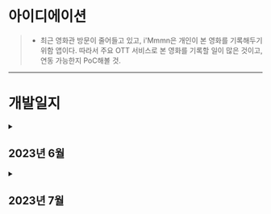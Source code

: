 <h1>아이디에이션</h1>

> - 최근 영화관 방문이 줄어들고 있고, i'Mmmn은 개인이 본 영화를 기록해두기 위함 앱이다. 따라서 주요 OTT 서비스로 본 영화를 기록할 일이 많은 것이고, 연동 가능한지 PoC해볼 것.

---

<h1>개발일지</h1>

<details><summary><h2>2023년 6월</h2></summary>
 <details><summary><h3>23.06.04.</h3></summary>
  
  - 사이드 프로젝트 "iMymeMine" 시작
  - 테이블 구성(유저, 영화 데이터 테이블)
  - 유저 데이터 추가시 트리거 개발
  - 앱 추가
  - 페이지 추가
 </details>
 <details><summary><h3>23.06.05.</h3></summary>
 
  - 영화 데이터 추가시 트리거 개발
  - admin, test 계정 생성 및 각 테스트 완료
  - 기본 기능 구현 완료
  - 현재 Oracle account 로그인 설정, 추후 USER 테이블과 연동되도록 변경 필요
 </details>
 <details><summary><h3>23.06.06.</h3></summary>
  
  - 모바일 브라우저로 테스트시 별점 터치 이슈 발견, 우선 사이즈 키워보고 추후 이슈 재확인할 것
 </details>
 <details><summary><h3>23.06.07.</h3></summary>
  
  - 회원가입 페이지 생성 및 개발
  - 로그인 페이지에 회원가입 바로가기 버튼 추가
  - USER 테이블 컬럼 추가(이름, 생년월일, 성별)
 </details>
 <details><summary><h3>23.06.08.</h3></summary>
 
  - css 적용 방식 변경: 내부 스타일시트(APEX Custom Css) -> 외부 스타일시트(Static Application Files내 파일 하나로 통합 관리)
  - 구글 로그인 추가
    * 구글 OAuth2 등록 https://www.joinc.co.kr/w/man/12/oAuth2/Google
    * Oracle APEX에서 적용 https://doyensys.com/blogs/apex-login-using-google-social-sign-in/
  
  - 구글 OAuth 생성 관련 시행착오
    * 구글 OAuth 생성시 "승인된 자바스크립트 출처" 부분의 URI는 생략해야함
    * 구글 OAuth 생성시 승인된 리디렉션 URI에 "https://apexea.oracle.com/pls/apex/apex_authentication.callback" 가 아니라 apexea 대신 apex로 작성했더니 오류 해결됨
 </details>
 <details><summary><h3>23.06.09.</h3></summary>
  
  - 앱 이름 변경: IMYMEMINE이라는 쇼핑몰 발견하여 i'Mmmn(아임ㅁㅁ)으로 변경, ㅁㅁ까지 상호명 가능한지 찾아볼 것
  - 로고 제작
  - 오류 발견: 구글 OAuth 생성 후 credential 생성하고 social login에는 성공하였으나 이때 로그인 페이지로 연동해두면 앱 실행하자마자 구글 로그인 페이지로 리디렉션되기 때문에 로그인 화면에서 구글 로그인용 버튼을 하나 두고 페이지 하나 추가하여 추가된 페이지로 구글 로그인 리디렉션되도록 방법 모색
 </details>
 <details><summary><h3>23.06.12.</h3></summary>
  
  - 오류 발견: 로그아웃이 안됨. 로그인 리디렉션 오류 해결을 위해서 수정 중에 로그인/로그아웃 관련 앱 세팅이 깨진 것으로 추측 
    * 로그아웃을 할 때, 구글 로그아웃이 되도록 하면 안됨. 브라우저 자체의 구글이 로그아웃되어버림. 모바일 앱으로 개발 예정이기 때문에 로그인 세션 유지는 최대한 오래되어야 함. 자동 로그아웃을 빈번하게 의도할 필요없다고 판단
 </details>
 <details><summary><h3>23.06.13.</h3></summary>
  
  - 로그아웃 해결: APP > Shared Components > Authentication Schemes > Post-Logout URL 부분이 Home Page와 URL을 수정하다보니 깨진 것 같다는 추측으로 URL 선택 후 로그인 페이지(f?p=&APP_ID.:9999) URL을 입력하여 해결
  - 앱 시작하자마자 구글 로그인 뜨는 이슈는 앱 시작 URL을 로그인 화면으로 변경하는 것으로 해결 예정(방법 찾는 중)
  - Google 계정으로 계속하기 버튼에 Dynamic Action 추가. 캐시로 아이디, 비밀번호 입력되어있는 내용으로 로그인이 되어, 해당 아이템 값이 있는 경우 clear 후 submit page 되도록 처리.
 </details>
 <details><summary><h3>23.06.14.</h3></summary>
  
  - 구글 로그인 계정으로 영화 데이터 추가시 I_MOVIE 테이블에는 정상적으로 데이터가 들어가며, USER_ID에는 구글 계정의 name이 들어가는 것 확인
  - 대신 구글 로그인 계정은 I_USER 테이블에 데이터가 없음 -> I_USER 테이블에 데이터가 없는 로그인 정보로 메인화면 접근시 I_USER에 회원가입 정보를 트리거로 넣을지, 구글 계정의 회원가입 정보를 따로 연동할 수 있는지 확인 후 더 이슈없을 방법으로 선택할 예정
    * 유저 데이터이기 때문에 안정성부터 고려할 것
    * 트리거로 선택하면 I_USER 테이블에 구글 계정 여부에 대한 컬럼 추가할 것
 </details>
 <details><summary><h3>23.06.15.</h3></summary>
  
  - 영화 관련 오픈 API 발견 https://www.kobis.or.kr/kobisopenapi/homepg/apiservice/searchServiceInfo.do
  - 영화 페이지에 들어갔을 때, 모바일 특성상 심플해야할 것 같아서 보여주는 컬럼 변경(축소)
  - 테이블 변경사항(I_MOVIE)
    * 컬럼 변경 CINEMA -> PLACE
    * 컬럼 NOTE 추가
    * 테이블 수정에 따른 UI 및 Query 변경
  
  - 영화 추가 팝업 Drawer에서 Wizard Modal Dialog로 변경
  - 팝업 내 입력창들 길이 줄여서 스크롤 생기지 않고 한 눈에 모두 들어올 수 있도록 변경할 것
  - 영화본 장소 select list로 추가하도록 변경. CGV 등 선택시 아이콘으로 보여지도록 할 예정
 </details>
 <details><summary><h3>23.06.16.</h3></summary>
  
  - 로그인 방식을 ver1.0.0에서는 회원가입만 두는게 관리, 테스트에 용이할 것으로 판단. 로그인 방식 수정하고 유저 테이블 데이터로 회원가입 관리 가능하도록 수정할 것
  - CSS 추가: 푸터의 release 1.0.0 diplay none 처리.
   * css 파일명을 변경하여 적용 다시 해야함.
 </details>
 <details><summary><h3>23.06.17.</h3></summary>
  
  - 앱에서 사용 중인 css 파일 주소 변경 완료
  - 로그인 credential 변경(구글 -> DB)
  - 구글 로그인 버튼 안 보이게 변경
 </details>
 <details><summary><h3>23.06.18.</h3></summary>
  
  - 계정이 막히는 현상을 계속 해결하지 못해서 결국 챗GPT와 대화까지 했는데, 권한 문제라는 심증이 생김. Oracle APEX의 워크스페이스 하나만 발급받는 것이 아니라 DBA 권한이 있는, DB부터 발급받아야 할 것 같아서 시도 중.
    * OCI 계정 생성 https://team-okitoki.github.io/getting-started/free-oci-promotions/
    * OCI 주소 https://signup.cloud.oracle.com/
 </details>
 <details><summary><h3>23.06.19.</h3></summary>
  
  - OCI Autonomous DB 생성 완료(APEX)
 </details>
 <details><summary><h3>23.06.20.</h3></summary>
  
  - instance 생성 -> Launch APEX 로 Admin(internal 접근 성공)
  - Workspace(im) 생성 완료
  - i'Mmmn 앱 다시 개발
     * 앱 생성: 기본 제공 옵션들 모두 추가, 테스트 예정
     * css 파일 생성 및 적용 완료
 </details>
 <details><summary><h3>23.06.21.</h3></summary>
  
  - DB로 로그인은 Authenticate Scheme을 Custom으로 두고 함수로 로그인하는 구조로 해결 예정: https://blogs.ontoorsolutions.com/post/custom-authentication-oracle-apex/
 </details>
 <details><summary><h3>23.06.22.</h3></summary>
  
  - 영화 목록/추가 페이지 각각 생성, 페이지 상세 세팅 완료
  - 영화진흥위원회 회원가입 완료, 오픈 API 분석 시작
  - 영화진흥위원회 API 인증키 발급 완료: 일 3000회 제한(1인 최대 키 2개 발급 가능) -> 추가 필요시 문의하여 호출횟수 제한을 높이거나, 인증키 갯수를 n개로 늘려서 3000*n번 사용 가능하도록 변경 필요
  - Postman에 영화목록 API 테스트 및 설명 추가 완료
  - Postman에 영화 상세정보 API 테스트 및 설명 추가 완료
    * 해당 API는 필수값으로 영화코드가 있어서 우선 활용하지 않는 것으로 분류
  - 영화 오픈 API 목록
    * 일별 박스오피스(검토)
    * 주간/주말 박스오피스(검토)
    * 공통코드 조회(사용 X)
    * 영화목록(사용)
    * 영화 상세정보(사용 X)
    * 영화사목록(사용 X)
    * 영화사 상세정보(사용 X)
    * 영화인목록(사용 X)
    * 영화인 상세정보(사용 X)
   - Postman에 일별 박스오피스, 주간/주말 박스오피스 API 테스트 및 설명 추가 완료
     * 일별 API의 경우, 10:00경 당일 데이터 리턴 안됨.
     * 주간/주말 API는 주말 날짜에만 동작. -> 주간은 왜 안 뜨는지 다시 확인 예정
 </details>
 <details><summary><h3>23.06.23~28.</h3></summary>
  
  - 회사 제안서 작성으로 스킵..
  - 네이버 오픈 API 중에도 영화 API 있는 것 확인. 찾아볼 것.
 </details>
 <details> 
  <summary><h3>23.06.29.</h3></summary>
  
  - 여러 login credential 사용 방법(+홈 URL로 이동했을 때, 첫 화면에 구글 로그인 안 뜨게 하는 방법): 기존 로그인 credential로 current 변경 후 다른 로그인은 버튼 만들고, 해당 버튼 클릭시 이동 페이지 설정 후, 설정 창에서 하단의 advanced에 APEX_AUTHENTICATION(?) 사용하면 해당 버튼을 통해서만 해서만 다른 로그인 방법 가능 -> 이제 로그아웃시 딱 해당 앱만 로그아웃되도록 하는 방법 찾기
 </details>
 <details><summary><h3>23.06.30.</h3></summary>
  
  - 예시 데이터 추가, 영화 추가 페이지 리포트의 정렬 변경
  - 영화 추가 페이지 내 검색 바 외 기능 제외
  - 검색 버튼 css 변경 추가하였으나 반영 안되서 확인 필요
 </details>
</details>
<details>
 <summary><h2>2023년 7월</h2></summary>
  <details><summary><h3>23.07.01.</h3></summary>
   
   - 영화 페이지 내 검색버튼의 텍스트 변경
     * 해당 서치바가 포함된 interactive report의 attribute에서 Search button Label에 입력
   - 검색 버튼 css 수정: class가 a-Button a-IRR-button a-IRR-button--search으로 되어있어서 사이 공백 없애고 .으로 연결
  </details>
  <details><summary><h3>23.07.04.</h3></summary>
  
  - 버튼명 변경
  - css 추가: Static ID 주고 css 파일 적용시 동작하지 않음. 확인 필요.
  </details>
  <details><summary><h3>23.07.05.</h3></summary>
  
  - 네이버 뉴스 API 서비스 중단되었다고 함. 확인 필요.
  </details>
</details>
